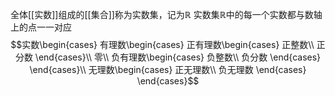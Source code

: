 全体[[实数]]组成的[[集合]]称为实数集，记为$\mathbb R$
实数集$\mathbb R$中的每一个实数都与数轴上的点一一对应
$$实数\begin{cases}
	有理数\begin{cases}
		正有理数\begin{cases}
			正整数\\
			正分数
		\end{cases}\\
		零\\
		负有理数\begin{cases}
			负整数\\
			负分数
		\end{cases}
	\end{cases}\\
	无理数\begin{cases}
		正无理数\\
		负无理数
	\end{cases}
\end{cases}$$